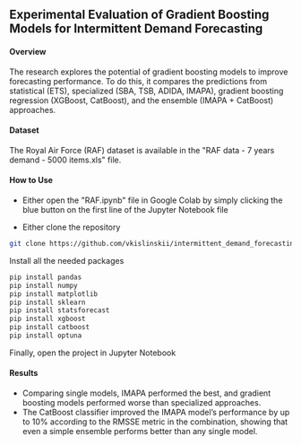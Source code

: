 ## Experimental Evaluation of Gradient Boosting Models for Intermittent Demand Forecasting

#### Overview
The research explores the potential of gradient boosting models to improve forecasting performance.
To do this, it compares the predictions from statistical (ETS), specialized (SBA, TSB, ADIDA, IMAPA), gradient boosting regression (XGBoost, CatBoost), and the ensemble (IMAPA + CatBoost) approaches.

#### Dataset
The Royal Air Force (RAF) dataset is available in the "RAF data - 7 years demand - 5000 items.xls" file.

#### How to Use
* Either open the "RAF.ipynb" file in Google Colab by simply clicking the blue button on the first line of the Jupyter Notebook file

* Either clone the repository
  
```sh
git clone https://github.com/vkislinskii/intermittent_demand_forecasting_paper.git
```

Install all the needed packages

   ```sh
   pip install pandas
   pip install numpy
   pip install matplotlib
   pip install sklearn
   pip install statsforecast
   pip install xgboost
   pip install catboost
   pip install optuna
   ```
Finally, open the project in Jupyter Notebook 

#### Results
* Comparing single models, IMAPA performed the best, and gradient boosting models performed worse than specialized approaches.
* The CatBoost classifier improved the IMAPA model’s performance by up to 10% according to the RMSSE metric in the combination, showing that even a simple ensemble performs better than any single model.


